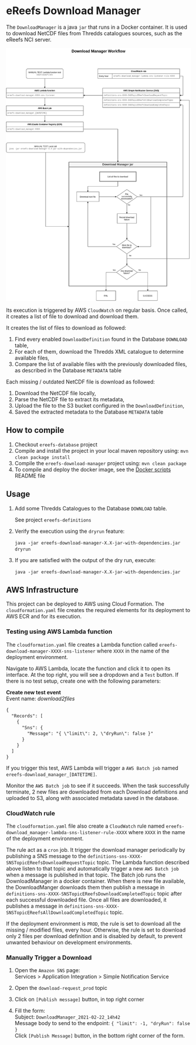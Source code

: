 # eReefs Download Manager

The `DownloadManager` is a java `jar` that runs in a Docker container. It is used to download NetCDF files from Thredds
catalogues sources, such as the eReefs NCI server.

![Architecture overview](docs/charts/workflow.png "Architecture overview")

Its execution is triggered by AWS `CloudWatch` on regular basis. Once called, it creates a list of file to download
and download them.

It creates the list of files to download as followed:
1. Find every enabled `DownloadDefinition` found in the Database `DOWNLOAD` table,
2. For each of them, download the Thredds XML catalogue to determine available files,
3. Compare the list of available files with the previously downloaded files, as described in the Database `METADATA` table

Each missing / outdated NetCDF file is download as followed:
1. Download the NetCDF file locally,
2. Parse the NetCDF file to extract its metadata,
3. Upload the file to the S3 bucket configured in the `DownloadDefinition`,
4. Saved the extracted metadata to the Database `METADATA` table

## How to compile

1. Checkout `ereefs-database` project
2. Compile and install the project in your local maven repository using: `mvn clean package install`
3. Compile the `ereefs-download-manager` project using: `mvn clean package`
4. To compile and deploy the docker image, see the <a href="docker-scripts/README.md">Docker scripts</a> README file

## Usage ##

1. Add some Thredds Catalogues to the Database `DOWNLOAD` table.

    See project `ereefs-definitions`

2. Verify the execution using the `dryrun` feature:

    ```java -jar ereefs-download-manager-X.X-jar-with-dependencies.jar dryrun```

3. If you are satisfied with the output of the dry run, execute:

    ```java -jar ereefs-download-manager-X.X-jar-with-dependencies.jar```

## AWS Infrastructure ##

This project can be deployed to AWS using Cloud Formation.
The `cloudformation.yaml` file creates the required elements for its deployment to AWS ECR
and for its execution.

### Testing using AWS Lambda function ###

The `cloudformation.yaml` file creates a Lambda function called `ereefs-download-manager-XXXX-sns-listener`
where `XXXX` in the name of the deployment environment.

Navigate to AWS Lambda, locate the function and click it to open its interface.
At the top right, you will see a dropdown and a `Test` button. If there is no test setup,
create one with the following parameters:

**Create new test event**  
Event name: *download2files*
```
{
  "Records": [
    {
      "Sns": {
        "Message": "{ \"limit\": 2, \"dryRun\": false }"
      }
    }
  ]
}
```

If you trigger this test, AWS Lambda will trigger a `AWS Batch job` named `ereefs-download_manager_[DATETIME]`.

Monitor the `AWS Batch job` to see if it succeeds. When the task successfully terminate, 2 new files
are downloaded from each Download definitions and uploaded to S3, along with associated metadata
saved in the database.

### CloudWatch rule ###

The `cloudformation.yaml` file also create a `CloudWatch` rule named `ereefs-download_manager-lambda-sns-listener-rule-XXXX`
where `XXXX` in the name of the deployment environment.

The rule act as a `cron` job. It trigger the download manager periodically
by publishing a SNS message to the `definitions-sns-XXXX-SNSTopicEReefsDownloadRequestTopic` topic.
The Lambda function described above listen to that topic and automatically trigger a new `AWS Batch job`
when a message is published in that topic. The Batch job runs the DownloadManager in a docker container.
When there is new file available, the DownloadManger downloads them then publish a message in
`definitions-sns-XXXX-SNSTopicEReefsDownloadCompletedTopic` topic after each successful downloaded file.
Once all files are downloaded, it publishes a message in
`definitions-sns-XXXX-SNSTopicEReefsAllDownloadCompletedTopic` topic.

If the deployment environment is `PROD`, the rule is set to download all the missing / modified files, every hour.
Otherwise, the rule is set to download only 2 files per download definition and is disabled by default,
to prevent unwanted behaviour on development environments.


### Manually Trigger a Download ###

1. Open the `Amazon SNS` page:  
    Services > Application Integration > Simple Notification Service

2. Open the `download-request_prod` topic

3. Click on `[Publish message]` button, in top right corner

4. Fill the form:  
    Subject: `DownloadManager_2021-02-22_14h42`  
    Message body to send to the endpoint: `{ "limit": -1, "dryRun": false }`  
    Click `[Publish Message]` button, in the bottom right corner of the form.
